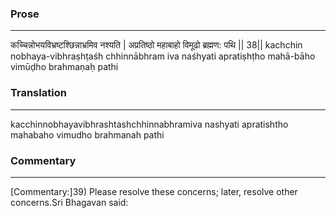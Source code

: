 ### Prose 
 --- 
कच्चिन्नोभयविभ्रष्टश्छिन्नाभ्रमिव नश्यति |
अप्रतिष्ठो महाबाहो विमूढो ब्रह्मण: पथि || 38||
kachchin nobhaya-vibhraṣhṭaśh chhinnābhram iva naśhyati
apratiṣhṭho mahā-bāho vimūḍho brahmaṇaḥ pathi

### Translation 
 --- 
kacchinnobhayavibhrashtashchhinnabhramiva nashyati apratishtho mahabaho vimudho brahmanah pathi

### Commentary 
 --- 
[Commentary:]39) Please resolve these concerns; later, resolve other concerns.Sri Bhagavan said: